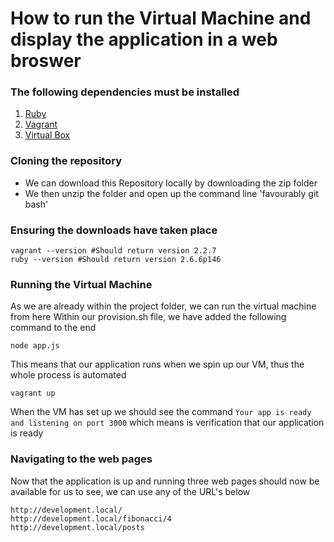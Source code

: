 # How to run the Virtual Machine and display the application in a web broswer

### The following dependencies must be installed
1. [Ruby]((https://github.com/oneclick/rubyinstaller2/releases/download/RubyInstaller-2.6.6-1/rubyinstaller-devkit-2.6.6-1-x64.exe))
2. [Vagrant]((https://releases.hashicorp.com/vagrant/))
3. [Virtual Box](https://www.virtualbox.org/wiki/Downloads)


### Cloning the repository

- We can download this Repository locally by downloading the zip folder
- We then unzip the folder and open up the command line 'favourably git bash'

### Ensuring the downloads have taken place
```commandline
vagrant --version #Should return version 2.2.7
ruby --version #Should return version 2.6.6p146
```

### Running the Virtual Machine
As we are already within the project folder, we can run the virtual machine from here
Within our provision.sh file, we have added the following command to the end
```commandline
node app.js
```
This means that our application runs when we spin up our VM, thus the whole process is automated
```commandline
vagrant up
```
When the VM has set up we should see the command ``` Your app is ready and listening on port 3000 ``` which means is 
verification that our application is ready

### Navigating to the web pages
Now that the application is up and running three web pages should now be available for us to see,
we can use any of the URL's below
```commandline
http://development.local/
http://development.local/fibonacci/4
http://development.local/posts
```